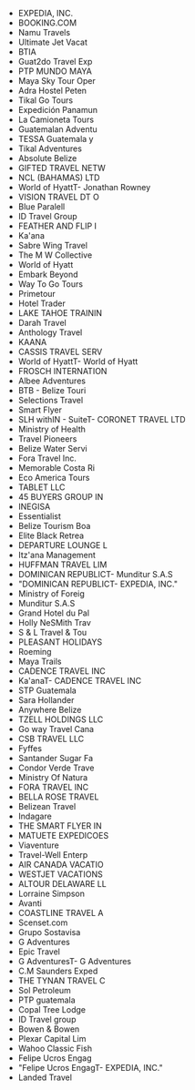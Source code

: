 - EXPEDIA, INC.
- BOOKING.COM
- Namu Travels
- Ultimate Jet Vacat
- BTIA
- Guat2do Travel Exp
- PTP MUNDO MAYA
- Maya Sky Tour Oper
- Adra Hostel Peten
- Tikal Go Tours
- Expedición Panamun
- La Camioneta Tours
- Guatemalan Adventu
- TESSA Guatemala y
- Tikal Adventures
- Absolute Belize
- GIFTED TRAVEL NETW
- NCL (BAHAMAS) LTD
- World of HyattT- Jonathan Rowney
- VISION TRAVEL DT O
- Blue Paralell
- ID Travel Group
- FEATHER AND FLIP I
- Ka'ana
- Sabre Wing Travel
- The M W Collective
- World of Hyatt
- Embark Beyond
- Way To Go Tours
- Primetour
- Hotel Trader
- LAKE TAHOE TRAININ
- Darah Travel
- Anthology Travel
- KAANA
- CASSIS TRAVEL SERV
- World of HyattT- World of Hyatt
- FROSCH INTERNATION
- Albee Adventures
- BTB - Belize Touri
- Selections Travel 
- Smart Flyer
- SLH withIN - SuiteT- CORONET TRAVEL LTD
- Ministry of Health
- Travel Pioneers
- Belize Water Servi
- Fora Travel Inc.
- Memorable Costa Ri
- Eco America Tours
- TABLET LLC
- 45 BUYERS GROUP IN
- INEGISA
- Essentialist
- Belize Tourism Boa
- Elite Black Retrea
- DEPARTURE LOUNGE L
- Itz'ana Management
- HUFFMAN TRAVEL LIM
- DOMINICAN REPUBLICT- Munditur S.A.S
- "DOMINICAN REPUBLICT- EXPEDIA, INC."
- Ministry of Foreig
- Munditur S.A.S
- Grand Hotel du Pal
- Holly NeSMith Trav
- S & L Travel & Tou
- PLEASANT HOLIDAYS 
- Roeming
- Maya Trails
- CADENCE TRAVEL INC
- Ka'anaT- CADENCE TRAVEL INC
- STP Guatemala
- Sara Hollander
- Anywhere Belize
- TZELL HOLDINGS LLC
- Go way Travel Cana
- CSB TRAVEL LLC
- Fyffes
- Santander Sugar Fa
- Condor Verde Trave
- Ministry Of Natura
- FORA TRAVEL INC
- BELLA ROSE TRAVEL 
- Belizean Travel
- Indagare
- THE SMART FLYER IN
- MATUETE EXPEDICOES
- Viaventure
- Travel-Well Enterp
- AIR CANADA VACATIO
- WESTJET VACATIONS 
- ALTOUR DELAWARE LL
- Lorraine Simpson
- Avanti
- COASTLINE TRAVEL A
- Scenset.com
- Grupo Sostavisa
- G Adventures
- Epic Travel
- G AdventuresT- G Adventures
- C.M Saunders Exped
- THE TYNAN TRAVEL C
- Sol Petroleum
- PTP guatemala
- Copal Tree Lodge
- ID Travel group
- Bowen & Bowen
- Plexar Capital Lim
- Wahoo Classic Fish
- Felipe Ucros Engag
- "Felipe Ucros EngagT- EXPEDIA, INC."
- Landed Travel